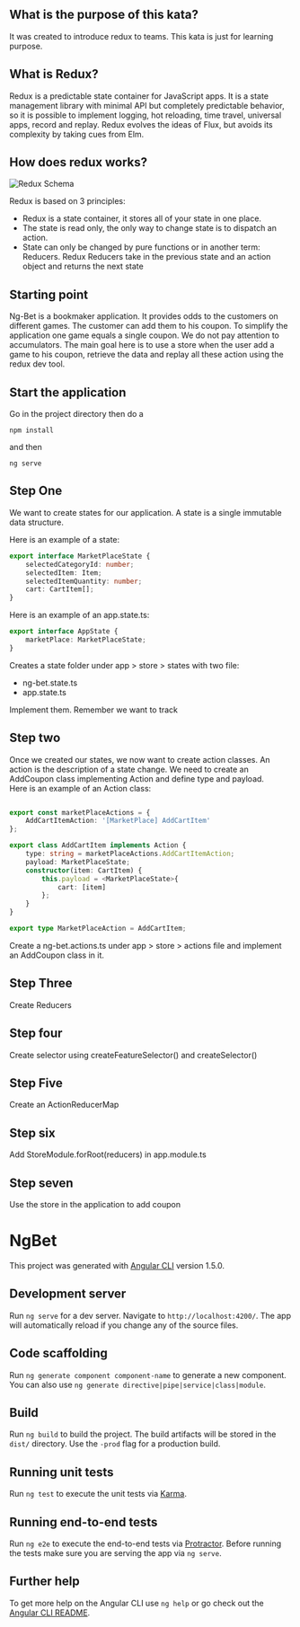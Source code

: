 ## What is the purpose of this kata?
It was created to introduce redux to teams. This kata is just for learning purpose.

## What is Redux?
Redux is a predictable state container for JavaScript apps. It is a state management library with minimal API but completely predictable behavior, so it is possible to implement logging, hot reloading, time travel, universal apps, record and replay.
Redux evolves the ideas of Flux, but avoids its complexity by taking cues from Elm.

## How does redux works?

![Redux Schema](https://user-images.githubusercontent.com/2597716/33803029-867ba57e-dd86-11e7-9f9d-3c129c44b6ca.png)

Redux is based on 3 principles:

* Redux is a state container, it stores all of your state in one place.
* The state is read only, the only way to change state is to dispatch an action.
* State can only be changed by pure functions or in another term: Reducers. Redux Reducers take in the previous state and an action object and returns the next state

## Starting point
Ng-Bet is a bookmaker application. It provides odds to the customers on different games. The customer can add them to his coupon. To simplify the application one game equals a single coupon. We do not pay attention to accumulators.
The main goal here is to use a store when the user add a game to his coupon, retrieve the data and replay all these action using the redux dev tool.

## Start the application
Go in the project directory then do a 
```
npm install
```
and then 
```
ng serve
```


## Step One
We want to create states for our application. 
A state is a single immutable data structure.  

Here is an example of a state:
```typescript
export interface MarketPlaceState {
    selectedCategoryId: number;
    selectedItem: Item;
    selectedItemQuantity: number;
    cart: CartItem[];
}
```
Here is an example of an app.state.ts:

```typescript
export interface AppState {
    marketPlace: MarketPlaceState;
}
```

Creates a state folder under app > store > states with two file:
- ng-bet.state.ts
- app.state.ts

Implement them. 
Remember we want to track 

## Step two
Once we created our states, we now want to create action classes. An action is the description of a state change.
We need to create an AddCoupon class implementing Action and define type and payload.  
Here is an example of an Action class:

```typescript

export const marketPlaceActions = {
    AddCartItemAction: '[MarketPlace] AddCartItem'
};

export class AddCartItem implements Action {
    type: string = marketPlaceActions.AddCartItemAction;
    payload: MarketPlaceState;
    constructor(item: CartItem) {
        this.payload = <MarketPlaceState>{
            cart: [item]
        };
    }
}

export type MarketPlaceAction = AddCartItem;
```

Create a ng-bet.actions.ts under app > store > actions file and implement an AddCoupon class in it.

## Step Three
Create Reducers

## Step four
Create selector using createFeatureSelector() and createSelector()

## Step Five
Create an ActionReducerMap

## Step six
Add StoreModule.forRoot(reducers) in app.module.ts

## Step seven
Use the store in the application to add coupon







# NgBet

This project was generated with [Angular CLI](https://github.com/angular/angular-cli) version 1.5.0.

## Development server

Run `ng serve` for a dev server. Navigate to `http://localhost:4200/`. The app will automatically reload if you change any of the source files.

## Code scaffolding

Run `ng generate component component-name` to generate a new component. You can also use `ng generate directive|pipe|service|class|module`.

## Build

Run `ng build` to build the project. The build artifacts will be stored in the `dist/` directory. Use the `-prod` flag for a production build.

## Running unit tests

Run `ng test` to execute the unit tests via [Karma](https://karma-runner.github.io).

## Running end-to-end tests

Run `ng e2e` to execute the end-to-end tests via [Protractor](http://www.protractortest.org/).
Before running the tests make sure you are serving the app via `ng serve`.

## Further help

To get more help on the Angular CLI use `ng help` or go check out the [Angular CLI README](https://github.com/angular/angular-cli/blob/master/README.md).
